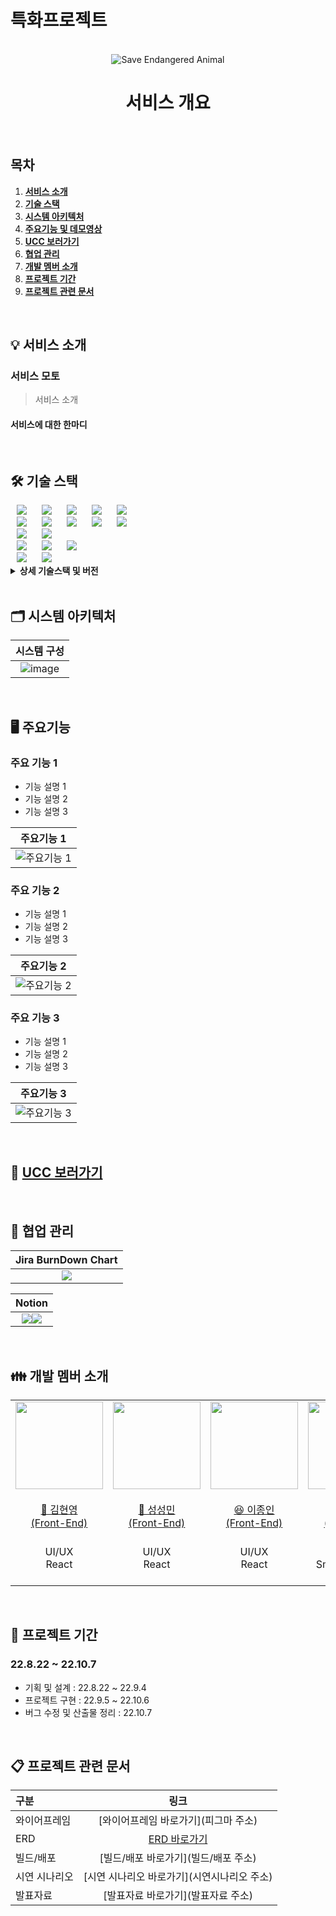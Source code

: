 # 특화프로젝트
<div align="center">
  <br />
  <img src="/uploads/db0e281172599cf15f744dff6ec7031d/sea.png" alt="Save Endangered Animal" />
  <br />
  <h1>서비스 개요</h1>
  <br />
</div>

## 목차

1. [**서비스 소개**](#1)
2. [**기술 스택**](#2)
3. [**시스템 아키텍처**](#3)
4. [**주요기능 및 데모영상**](#4)
5. [**UCC 보러가기**](#5)
6. [**협업 관리**](#6)
7. [**개발 멤버 소개**](#7)
8. [**프로젝트 기간**](#8)
9. [**프로젝트 관련 문서**](#9)

<br/>


<div id="1"></div>

## 💡 서비스 소개

### 서비스 모토

> 서비스 소개
>
#### 서비스에 대한 한마디
<br/>

<div id="2"></div>

## 🛠️ 기술 스택

<img src="https://img.shields.io/badge/Amazon S3-569A31?style=for-the-badge&logo=Amazon S3&logoColor=white" style="height : auto; margin-left : 10px; margin-right : 10px;"/>
<img src="https://img.shields.io/badge/Ubuntu-E95420?style=for-the-badge&logo=Ubuntu&logoColor=white" style="height : auto; margin-left : 10px; margin-right : 10px;"/>
<img src="https://img.shields.io/badge/Jenkins-D24939?style=for-the-badge&logo=Jenkins&logoColor=white" style="height : auto; margin-left : 10px; margin-right : 10px;"/>
<img src="https://img.shields.io/badge/Docker-2496ED?style=for-the-badge&logo=Docker&logoColor=white" style="height : auto; margin-left : 10px; margin-right : 10px;"/>
<img src="https://img.shields.io/badge/Nginx-009639?style=for-the-badge&logo=NGINX&logoColor=white" style="height : auto; margin-left : 10px; margin-right : 10px;"/>
<br>
<img src="https://img.shields.io/badge/Java-FF7800?style=for-the-badge&logo=Java&logoColor=white" style="height : auto; margin-left : 10px; margin-right : 10px;"/>
<img src="https://img.shields.io/badge/Spring Boot-6DB33F?style=for-the-badge&logo=Spring Boot&logoColor=white" style="height : auto; margin-left : 10px; margin-right : 10px;"/>
<img src="https://img.shields.io/badge/JPA-000000?style=for-the-badge" style="height : auto; margin-left : 10px; margin-right : 10px;"/>
<img src="https://img.shields.io/badge/Gradle-02303A?style=for-the-badge&logo=Gradle&logoColor=white" style="height : auto; margin-left : 10px; margin-right : 10px;"/>
<img src="https://img.shields.io/badge/MySQL-4479A1?style=for-the-badge&logo=MySQL&logoColor=white" style="height : auto; margin-left : 10px; margin-right : 10px;"/>
<br>

<img src="https://img.shields.io/badge/Python-3776AB?style=for-the-badge&logo=Python&logoColor=white" style="height : auto; margin-left : 10px; margin-right : 10px;"/>
<img src="https://img.shields.io/badge/FastAPI-009688?style=for-the-badge&logo=FastAPI&logoColor=white" style="height : auto; margin-left : 10px; margin-right : 10px;"/>
<br>

<img src="https://img.shields.io/badge/React-61DAFB?style=for-the-badge&logo=React&logoColor=white" style="height : auto; margin-left : 10px; margin-right : 10px;"/>
<img src="https://img.shields.io/badge/Node.js-339939?style=for-the-badge&logo=Node.js&logoColor=white" style="height : auto; margin-left : 10px; margin-right : 10px;"/>
<img src="https://img.shields.io/badge/Web3.js-F16822?style=for-the-badge&logo=Web3.js&logoColor=white" style="height : auto; margin-left : 10px; margin-right : 10px;"/>

<br>
<img src="https://img.shields.io/badge/Jira-0052CC?style=for-the-badge&logo=Jira&logoColor=white" style="height : auto; margin-left : 10px; margin-right : 10px;"/>
<img src="https://img.shields.io/badge/GitLab-FCA121?style=for-the-badge&logo=GitLab&logoColor=white" style="height : auto; margin-left : 10px; margin-right : 10px;"/> <br/>

<details><summary> <b> 상세 기술스택 및 버전</b> </summary>

| 구분       | 기술스택                    | 상세내용                 | 버전          |
| -------- | ----------------------- | -------------------- | ----------- |
| 공통     | 형상관리                 | Gitlab               | \-          |
|          | 이슈관리                 | Jira                 | \-          |
|          | 커뮤니케이션             | Mattermost, Notion   | \-          |
| BackEnd  | DB                      | MySQL                | 5.7         |
|          |                         | JPA                  | \-          |
|          | Java                    | Zulu                 | 8.33.0.1    |
|          | Spring                  | Spring               | 5.3.6       |
|          |                         | Spring Boot          | 2.4.5       |
|          | IDE                     | IntelliJ             | 2022.1.3    |
|          | Cloud Storage           | AWS S3               | \-          |
|          | Build                   | Gradle               | 7.3.2       |
|          | API Docs                | Postman              |             |
| SmartContract |                    | Solidity             | ^0.8.4      |
|          | IDE                     | Remix                | 0.26.3      |
| FrontEnd | HTML5                   |                      | \-          |
|          | CSS3                    |                      | \-          |
|          | JavaScript(ES6)         |                      |\-           |
|          | React                   | React                | 17.0.0      |
|          | IDE                     | Visual Studio Code   | 1.70.0      |
| Server   | 서버                    | AWS EC2              | \-          |
|          | 플랫폼                  | Ubuntu               | 20.04.3 LTS |
|          | CI/CD                   | Docker               | 20.10.17    |
|          |                         | Jenkins              | 2.361.1     |
</details>

<br />

<div id="3"></div>

## 🗂️ 시스템 아키텍처

|                              시스템 구성                           |
| :------------------------------------------------------------------------------: |
| ![image](/uploads/e1c169d90d2a64ea1ca0db3ab873b999/아키텍쳐.png) |


<br />

<div id="4"></div>

## 🖥️ 주요기능

### 주요 기능 1
- 기능 설명 1
- 기능 설명 2
- 기능 설명 3

|                              주요기능 1                                     |
| :---------------------------------------------------------------------------: |
|  <img src="이미지 url" alt="주요기능 1" />                |

### 주요 기능 2
- 기능 설명 1
- 기능 설명 2
- 기능 설명 3

|                              주요기능 2                                     |
| :---------------------------------------------------------------------------: |
|  <img src="이미지 url" alt="주요기능 2" />                |

### 주요 기능 3
- 기능 설명 1
- 기능 설명 2
- 기능 설명 3

|                              주요기능 3                                     |
| :---------------------------------------------------------------------------: |
|  <img src="이미지 url" alt="주요기능 3" />                |

<br/>

<div id="5"></div>

## 🎥 [UCC 보러가기](#) 

<br />

## 👥 협업 관리 

|                            Jira BurnDown Chart                      |
| :---------------------------------------------------------------------------: |
|  <img src="/uploads/de0207b34e34600505f418c938df5e9b/번다운차트.PNG" />  |

|                            Notion                      |
| :---------------------------------------------------------------------------: |
|  <img src="/uploads/b4440910464b9dd6946775f0a57c9c1d/API명세서.PNG" /><img src="/uploads/0b30656d36d9a334f9d4b8c315b4cfc5/회의록.PNG" />  |

<br />

## 👪 개발 멤버 소개 
<table>
    <tr>
        <td height="140px" align="center"> <a href="https://github.com/깃허브 링크">
            <img src="개인 사진" width="140px" /> <br><br> 👑 김현영 <br>(Front-End) </a> <br></td>
        <td height="140px" align="center"> <a href="https://github.com/깃허브 링크">
            <img src="개인 사진" width="140px" /> <br><br> 🙂 성성민 <br>(Front-End) </a> <br></td>
        <td height="140px" align="center"> <a href="https://github.com/깃허브 링크">
            <img src="개인 사진" width="140px" /> <br><br> 😆 이종인 <br>(Front-End) </a> <br></td>
        <td height="140px" align="center"> <a href="https://github.com/SilverLight96">
            <img src="개인 사진" width="140px" /> <br><br> 😁 강경은 <br>(Back-End) </a> <br></td>
        <td height="140px" align="center"> <a href="https://github.com/kkh9700">
            <img src="개인 사진" width="140px" /> <br><br> 😶 김경환 <br>(Back-End) </a> <br></td>
    </tr>
    <tr>
        <td align="center">UI/UX<br/>React<br/></td>
        <td align="center">UI/UX<br/>React<br</td>
        <td align="center">UI/UX<br/>React</td>
        <td align="center">REST API<br/>Smart Contract<br/></td>
        <td align="center">REST API<br/>DB<br/>S3<br/>CI/CD<br/></td>
    </tr>
</table>

<br />

<div id="8"></div>

<div id="8"></div>

## 📆 프로젝트 기간
### 22.8.22 ~ 22.10.7
- 기획 및 설계 : 22.8.22 ~ 22.9.4
- 프로젝트 구현 : 22.9.5 ~ 22.10.6
- 버그 수정 및 산출물 정리 : 22.10.7

<br />

<div id="9"></div>

## 📋 프로젝트 관련 문서
|  구분  |  링크  |
| :--------------- | :---------------: |
| 와이어프레임 | [와이어프레임 바로가기](피그마 주소) |
| ERD | [ERD 바로가기](ERD주소) |
| 빌드/배포 | [빌드/배포 바로가기](빌드/배포 주소) |
| 시연 시나리오 | [시연 시나리오 바로가기](시연시나리오 주소) |
| 발표자료 | [발표자료 바로가기](발표자료 주소) |
